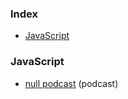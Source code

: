### Index

* [JavaScript](#javascript)


### JavaScript

* [null podcast](https://soundcloud.com/nullpodcast) (podcast)
